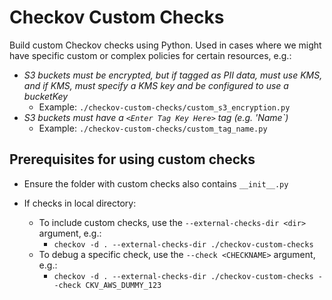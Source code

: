 # Checkov Custom Checks

Build custom Checkov checks using Python. Used in cases where we might have specific custom or complex policies for certain resources, e.g.:
- *S3 buckets must be encrypted, but if tagged as PII data, must use KMS, and if KMS, must specify a KMS key and be configured to use a bucketKey*
  - Example: `./checkov-custom-checks/custom_s3_encryption.py`
- *S3 buckets must have a `<Enter Tag Key Here>` tag (e.g. 'Name`)*
  - Example: `./checkov-custom-checks/custom_tag_name.py`

## Prerequisites for using custom checks

- Ensure the folder with custom checks also contains `__init__.py`

- If checks in local directory:
  - To include custom checks, use the `--external-checks-dir <dir>` argument, e.g.:
    - `checkov -d . --external-checks-dir ./checkov-custom-checks`
  - To debug a specific check, use the `--check <CHECKNAME>` argument, e.g.:
    - `checkov -d . --external-checks-dir ./checkov-custom-checks --check CKV_AWS_DUMMY_123`
